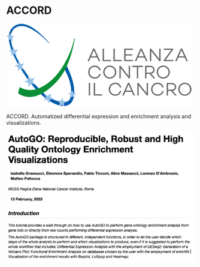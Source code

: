 # ACCORD
![ACC](Alleanza-Contro-il-Cancro-logo.png)


ACCORD. Automatized differential expression and enrichment analysis and visualizations.

![repo_github](autogo_repo.png)
